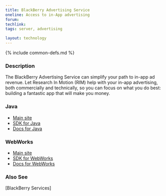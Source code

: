 ```yaml
---
title: BlackBerry Advertising Service
oneline: Access to in-App advertising
forum: 
techlink: 
tags: server, advertising

layout: technology
---
```

{% include common-defs.md %}

### Description

The BlackBerry Advertising Service can simplify your path to in-app ad
revenue. Let Research In Motion (RIM) help with your in-app
advertising, both commercially and technically, so you can focus on
what you do best: building a fantastic app that will make you money.

### Java
* [Main site](https://developer.blackberry.com/appworld/advertising/)
* [SDK for Java](http://swdownloads.blackberry.com/Downloads/contactFormPreload.do?code=DC727151E5D55DDE1E950767CF861CA5&dl=6AE121CF9CA7037FE5CF215741540B50&check1=A)
* [Docs for Java](http://docs.blackberry.com/en/developers/subcategories/?userType=21&category=Advertising+Service)

### WebWorks
* [Main site](https://developer.blackberry.com/html5/documentation/ww_services/advertising_service_ww_1877286_11.html)
* [SDK for WebWorks](https://swdownloads.blackberry.com/Downloads/contactFormPreload.do?code=1FB333BC34B8D1F1D1D434F90869367A&dl=56D431E1A45DE958AAC069715D35C27F)
* [Docs for WebWorks](http://docs.blackberry.com/en/developers/subcategories/?userType=21&category=BlackBerry+WebWorks+for+Smartphones)

### Also See
[BlackBerry Services]

